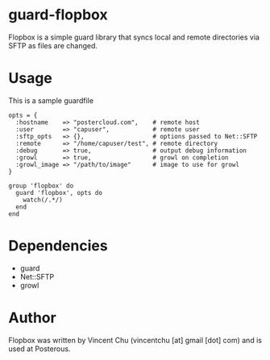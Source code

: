 # guard-flopbox

Flopbox is a simple guard library that syncs local and remote directories via SFTP as files are changed. 

# Usage

This is a sample guardfile

    opts = {
      :hostname    => "postercloud.com",    # remote host 
      :user        => "capuser",            # remote user
      :sftp_opts   => {},                   # options passed to Net::SFTP
      :remote      => "/home/capuser/test", # remote directory
      :debug       => true,                 # output debug information
      :growl       => true,                 # growl on completion
      :growl_image => "/path/to/image"      # image to use for growl 
    }

    group 'flopbox' do
      guard 'flopbox', opts do
        watch(/.*/)
      end
    end

# Dependencies

 - guard
 - Net::SFTP
 - growl

# Author

Flopbox was written by Vincent Chu (vincentchu [at] gmail [dot] com) and is used at Posterous. 
